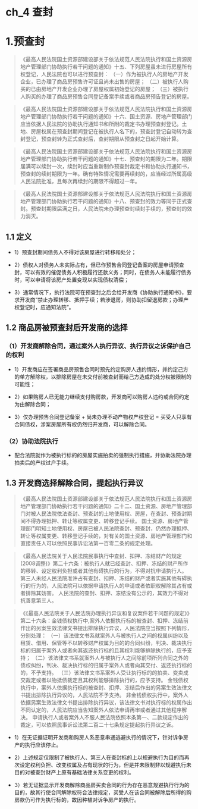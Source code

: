 # ch_4 查封
# 1.预查封
> 《最高人民法院国土资源部建设部关于依法规范人民法院执行和国土资源房地产管理部门协助执行若干问题的通知》十五、下列房屋虽未进行房屋所有权登记，人民法院也可以进行预查封：
（一）作为被执行人的房地产开发企业，已办理了商品房预售许可证且尚未出售的房屋；
（二）被执行人购买的已由房地产开发企业办理了房屋权属初始登记的房屋；
（三）被执行人购买的办理了商品房预售合同登记备案手续或者商品房预告登记的房屋。

> 《最高人民法院国土资源部建设部关于依法规范人民法院执行和国土资源房地产管理部门协助执行若干问题的通知》十六、国土资源、房地产管理部门应当依据人民法院的协助执行通知书和所附的裁定书办理预查封登记。土地、房屋权属在预查封期间登记在被执行人名下的，预查封登记自动转为查封登记，预查封转为正式查封后，查封期限从预查封之日起开始计算。

> 《最高人民法院国土资源部建设部关于依法规范人民法院执行和国土资源房地产管理部门协助执行若干问题的通知》十七、预查封的期限为二年。期限届满可以续封一次，续封时应当重新制作预查封裁定书和协助执行通知书，预查封的续封期限为一年。确有特殊情况需要再续封的，应当经过所属高级人民法院批准，且每次再续封的期限不得超过一年。

> 《最高人民法院国土资源部建设部关于依法规范人民法院执行和国土资源房地产管理部门协助执行若干问题的通知》十八、预查封的效力等同于正式查封。预查封期限届满之日，人民法院未办理预查封续封手续的，预查封的效力消灭。

## 1.1 定义
- 1）预查封期间债务人不得对该房屋进行转移和处分；

- 2）债权人对债务人未实际占有，但已作预售合同登记备案的房屋申请预查封，可以有效的催促债务人积极履行还款义务；同时，在债务人未能履行债务时，可以申请将该房产处置变现以实现债权清偿；

- 3）通常情况下，执行法院可在预查封之后会给开发商《协助执行通知书》，要求开发商“禁止办理转移、抵押手续；若涉退房，则协助扣留退房款；办理产权登记时，应通知法院”。

## 1.2 商品房被预查封后开发商的选择
### （1）开发商解除合同，通过案外人执行异议、执行异议之诉保护自己的权利
- 1）开发商应在签署商品房预售合同时预先约定购房人违约情形，并约定己方的单方解除权，以排除房屋在未交付前被查封而给己方造成的处分权被限制的可能性；

- 2）如果购房人已无能力继续支付购房款，开发商可以购房人违约或合同约定为由解除合同；

- 3）仅办理预售合同登记备案 + 尚未办理不动产物权产权登记 = 买受人只享有合同债权，涉案房屋所有权仍然归开发商，可以解除合同。

### （2）协助法院执行
- 配合法院就作为被执行标的的房屋实施拍卖的强制执行措施，并协助法院办理拍卖后的产权过户手续。

## 1.3 开发商选择解除合同，提起执行异议
> 《最高人民法院国土资源部建设部关于依法规范人民法院执行和国土资源房地产管理部门协助执行若干问题的通知》二十二、国土资源、房地产管理部门对被人民法院依法查封、预查封的土地使用权、房屋，在查封、预查封期间不得办理抵押、转让等权属变更、转移登记手续。
国土资源、房地产管理部门明知土地使用权、房屋已被人民法院查封、预查封，仍然办理抵押、转让等权属变更、转移登记手续的，对有关的国土资源、房地产管理部门和直接责任人可以依照民事诉讼法第一百零二条的规定处理。

> 《最高人民法院关于人民法院民事执行中查封、扣押、冻结财产的规定(2008调整)》第二十六条：被执行人就已经查封、扣押、冻结的财产所作的移转、设定权利负担或者其他有碍执行的行为，不得对抗申请执行人。
第三人未经人民法院准许占有查封、扣押、冻结的财产或者实施其他有碍执行的行为的，人民法院可以依据申请执行人的申请或者依职权解除其占有或者排除其妨害。 
人民法院的查封、扣押、冻结没有公示的，其效力不得对抗善意第三人。

> 《《最高人民法院关于人民法院办理执行异议和复议案件若干问题的规定》》第二十六条：金钱债权执行中,案外人依据执行标的被查封、扣押、冻结前作出的另案生效法律文书提出排除执行异议，人民法院应当按照下列情形，分别处理：
（一）该法律文书系就案外人与被执行人之间的权属纠纷以及租赁、借用、保管等不以转移财产权属为目的的合同纠纷，判决、裁决执行标的归属于案外人或者向其返还执行标的且其权利能够排除执行的，应予支持； 
（二）该法律文书系就案外人与被执行人之间除前项所列合同之外的债权纠纷，判决、裁决执行标的归属于案外人或者向其交付、返还执行标的的，不予支持。
（三）该法律文书系案外人受让执行标的的拍卖、变卖成交裁定或者以物抵债裁定且其权利能够排除执行的，应予支持。
金钱债权执行中，案外人依据执行标的被查封、扣押、冻结后作出的另案生效法律文书提出排除执行异议的，人民法院不予支持。 
非金钱债权执行中，案外人依据另案生效法律文书提出排除执行异议，该法律文书对执行标的权属作出不同认定的，人民法院应当告知案外人依法申请再审或者通过其他程序解决。
申请执行人或者案外人不服人民法院依照本条第一、二款规定作出的裁定，可以依照民事诉讼法第二百二十七条规定提起执行异议之诉。

- 1）在无证据证明开发商和购房人系恶意串通逃避执行的情况下，针对诉争房产的执行应该停止。

- 2）上述规定仅限制了被执行人、第三人在查封标的上以规避执行为目的而再次设定权利负担、改变权属及占有现状的行为，但是并未限制非以规避执行未目的对被查封财产上原有基础法律关系变更的权利。

- 3）若无证据显示开发商解除商品房买卖合同的行为存在恶意规避执行行为的目的，故其行使合同解除权符合法律规定，买受人在该合同被解除后所得的购房款仍可作为执行标的，故因种植对诉争房产的执行。









